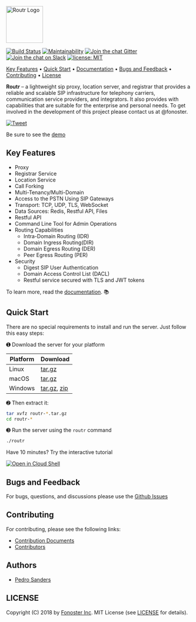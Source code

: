 
<img src="https://raw.githubusercontent.com/fonoster/routr/master/brand.png" alt="Routr Logo" height="100">

<br />

[![Build Status](https://travis-ci.org/fonoster/routr.svg?branch=master)](https://travis-ci.org/fonoster/routr) [![Maintainability](https://api.codeclimate.com/v1/badges/beb25546dbb26fd600d2/maintainability)](https://codeclimate.com/github/fonoster/routr/maintainability) <!-- [![Test Coverage](https://api.codeclimate.com/v1/badges/beb25546dbb26fd600d2/test_coverage)](https://codeclimate.com/github/fonoster/routr/test_coverage)--> [![Join the chat Gitter](https://badges.gitter.im/Join%20Chat.svg)](https://gitter.im/fonoster/routr?utm_source=badge&utm_medium=badge&utm_campaign=pr-badge&utm_content=badge)
[![Join the chat on Slack](https://img.shields.io/badge/slack-join%20chat-pink.svg)](https://fonosterteam.typeform.com/to/Xy8Oc0)
<a href="https://opensource.org/licenses/MIT"><img src="https://img.shields.io/badge/License-MIT-blue.svg" alt="license: MIT"></a>

<p align="left">
  <a href="#key-features">Key Features</a> •
  <a href="#quick-start">Quick Start</a> •
  <a href="https://routr.io/docs/overview">Documentation</a> •
  <a href="#bugs-and-feedback">Bugs and Feedback</a> •
  <a href="#Contributing">Contributing</a> •
  <a href="#license">License</a>
</p>

**Routr** – a lightweight sip proxy, location server, and registrar that provides a reliable and scalable SIP infrastructure for telephony carriers, communication service providers, and integrators. It also provides with capabilities that are suitable for the enterprise and personal needs. To get involved in the development of this project please contact us at @fonoster.

[![Tweet](https://img.shields.io/twitter/url/http/shields.io.svg?style=social)](https://twitter.com/intent/tweet?text=Next-generation%20SIP%20Server&url=https://github.com/fonoster/routr&via=fonoster&hashtags=voip,sip,webrtc,telephony)

Be sure to see the [demo](https://demo.routr.io/login)

## Key Features

- Proxy
- Registrar Service
- Location Service
- Call Forking
- Multi-Tenancy/Multi-Domain
- Access to the PSTN Using SIP Gateways
- Transport: TCP, UDP, TLS, WebSocket
- Data Sources: Redis, Restful API, Files
- Restful API
- Command Line Tool for Admin Operations
- Routing Capabilities
  - Intra-Domain Routing (IDR)
  - Domain Ingress Routing(DIR)
  - Domain Egress Routing (DER)
  - Peer Egress Routing (PER)
- Security
  - Digest SIP User Authentication
  - Domain Access Control List (DACL)
  - Restful service secured with TLS and JWT tokens

To learn more, read the [documentation](https://routr.io/docs/overview). :books:

## Quick Start

There are no special requirements to install and run the server. Just follow this easy steps:

&#10122; Download the server for your platform

| Platform | Download |
| -- | -- |
| Linux | [tar.gz](https://github.com/fonoster/routr/releases/download/1.0.0-rc1/routr-1.0.0-rc1_linux-x64_bin.tar.gz) |  
| macOS | [tar.gz](https://github.com/fonoster/routr/releases/download/1.0.0-rc1/routr-1.0.0-rc1_osx-x64_bin.tar.gz) |  
| Windows | [tar.gz](https://github.com/fonoster/routr/releases/download/1.0.0-rc1/routr-1.0.0-rc1_windows-x64_bin.tar.gz), [zip](https://github.com/fonoster/routr/releases/download/1.0.0-rc1/routr-1.0.0-rc1_windows-x64_bin.zip) |  

&#10123; Then extract it:

```bash
tar xvfz routr-*.tar.gz
cd routr-*
```

&#10124; Run the server using the `routr` command

```bash
./routr
```

Have 10 minutes? Try the interactive tutorial

[![Open in Cloud Shell](https://gstatic.com/cloudssh/images/open-btn.svg)](https://console.cloud.google.com/cloudshell/open?git_repo=https://github.com/fonoster/routr-walkthrough-tutorial&tutorial=tutorial.md)

## Bugs and Feedback

For bugs, questions, and discussions please use the [Github Issues](https://github.com/fonoster/routr/issues)

## Contributing

For contributing, please see the following links:

 - [Contribution Documents](https://github.com/fonoster/routr/blob/master/CONTRIBUTING.md)
 - [Contributors](https://github.com/fonoster/routr/contributors)

## Authors
 - [Pedro Sanders](https://github.com/psanders)

## LICENSE
Copyright (C) 2018 by [Fonoster Inc](https://fonoster.com). MIT License (see [LICENSE](https://github.com/fonoster/routr/blob/master/LICENSE) for details).
